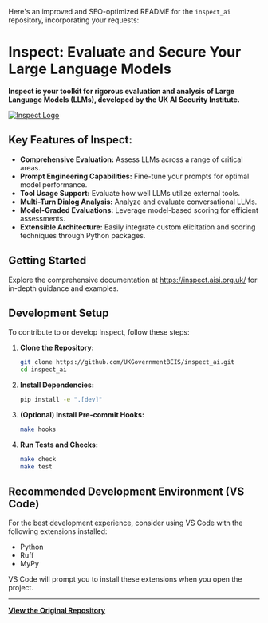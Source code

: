 Here's an improved and SEO-optimized README for the `inspect_ai` repository, incorporating your requests:

# Inspect: Evaluate and Secure Your Large Language Models

**Inspect is your toolkit for rigorous evaluation and analysis of Large Language Models (LLMs), developed by the UK AI Security Institute.**

[![Inspect Logo](https://inspect.aisi.org.uk/images/aisi-logo.svg)](https://aisi.gov.uk/)

## Key Features of Inspect:

*   **Comprehensive Evaluation:** Assess LLMs across a range of critical areas.
*   **Prompt Engineering Capabilities:** Fine-tune your prompts for optimal model performance.
*   **Tool Usage Support:**  Evaluate how well LLMs utilize external tools.
*   **Multi-Turn Dialog Analysis:** Analyze and evaluate conversational LLMs.
*   **Model-Graded Evaluations:**  Leverage model-based scoring for efficient assessments.
*   **Extensible Architecture:** Easily integrate custom elicitation and scoring techniques through Python packages.

## Getting Started

Explore the comprehensive documentation at <https://inspect.aisi.org.uk/> for in-depth guidance and examples.

## Development Setup

To contribute to or develop Inspect, follow these steps:

1.  **Clone the Repository:**
    ```bash
    git clone https://github.com/UKGovernmentBEIS/inspect_ai.git
    cd inspect_ai
    ```

2.  **Install Dependencies:**
    ```bash
    pip install -e ".[dev]"
    ```

3.  **(Optional) Install Pre-commit Hooks:**
    ```bash
    make hooks
    ```

4.  **Run Tests and Checks:**
    ```bash
    make check
    make test
    ```

## Recommended Development Environment (VS Code)

For the best development experience, consider using VS Code with the following extensions installed:

*   Python
*   Ruff
*   MyPy

VS Code will prompt you to install these extensions when you open the project.

---
**[View the Original Repository](https://github.com/UKGovernmentBEIS/inspect_ai)**